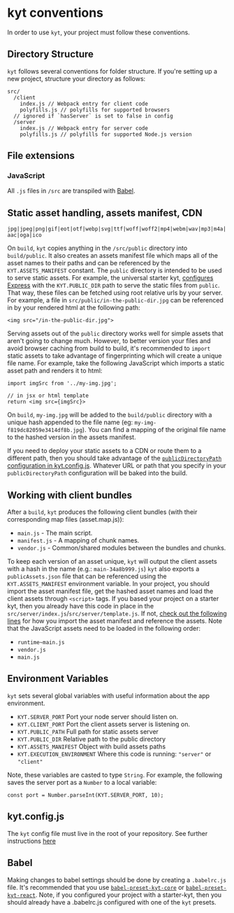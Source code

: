 # kyt conventions

In order to use `kyt`, your project must follow these conventions.

## Directory Structure

`kyt` follows several conventions for folder structure. If you're setting up a new project, structure your directory as follows:

```
src/
  /client
    index.js // Webpack entry for client code
    polyfills.js // polyfills for supported browsers
  // ignored if `hasServer` is set to false in config
  /server
    index.js // Webpack entry for server code
    polyfills.js // polyfills for supported Node.js version
```

## File extensions

### JavaScript

All `.js` files in `/src` are transpiled with [Babel](https://babeljs.io/).

## Static asset handling, assets manifest, CDN

`jpg|jpeg|png|gif|eot|otf|webp|svg|ttf|woff|woff2|mp4|webm|wav|mp3|m4a|aac|oga|ico`

On `build`, `kyt` copies anything in the `/src/public` directory into `build/public`. It also creates an assets manifest file which maps all of the asset names to their paths and can be referenced by the `KYT.ASSETS_MANIFEST` constant. The `public` directory is intended to be used to serve static assets. For example, the universal starter kyt, [configures Express](https://github.com/nytimes/kyt/blob/3d364ef/packages/kyt-starter-universal/starter-src/src/server/index.js#L22) with the `KYT.PUBLIC_DIR` path to serve the static files from `public`. That way, these files can be fetched using root relative urls by your server. For example, a file in `src/public/in-the-public-dir.jpg` can be referenced in by your rendered html at the following path:

`<img src="/in-the-public-dir.jpg">`

Serving assets out of the `public` directory works well for simple assets that aren't going to change much. However, to better version your files and avoid browser caching from build to build, it's recommended to `import` static assets to take advantage of fingerprinting which will create a unique file name. For example, take the following JavaScript which imports a static asset path and renders it to html:

```
import imgSrc from '../my-img.jpg';

// in jsx or html template
return <img src={imgSrc}>

```

On `build`, `my-img.jpg` will be added to the `build/public` directory with a unique hash appended to the file name (eg: `my-img-f819dc82059e3414df8b.jpg`). You can find a mapping of the original file name to the hashed version in the assets manifest.

If you need to deploy your static assets to a CDN or route them to a different path, then you should take advantage of the [`publicDirectoryPath` configuration in kyt.config.js](/docs/kytConfig.md). Whatever URL or path that you specify in your `publicDirectoryPath` configuration will be baked into the build.

## Working with client bundles

After a `build`, `kyt` produces the following client bundles (with their corresponding map files (asset.map.js)):

- `main.js` - The main script.
- `manifest.js` - A mapping of chunk names.
- `vendor.js` - Common/shared modules between the bundles and chunks.

To keep each version of an asset unique, `kyt` will output the client assets with a hash in the name (e.g.: `main-34a8b999.js`) `kyt` also exports a `publicAssets.json` file that can be referenced using the `KYT.ASSETS_MANIFEST` environment variable. In your project, you should import the asset manifest file, get the hashed asset names and load the client assets through `<script>` tags. If you based your project on a starter kyt, then you already have this code in place in the `src/server/index.js`/`src/server/template.js`. If not, [check out the following lines](https://github.com/NYTimes/kyt/blob/master/packages/kyt-starter-universal/starter-src/src/server/index.js#L40-L43) for how you import the asset manifest and reference the assets. Note that the JavaScript assets need to be loaded in the following order:

- `runtime~main.js`
- `vendor.js`
- `main.js`

## Environment Variables

`kyt` sets several global variables with useful information about the app environment.

- `KYT.SERVER_PORT` Port your node server should listen on.
- `KYT.CLIENT_PORT` Port the client assets server is listening on.
- `KYT.PUBLIC_PATH` Full path for static assets server
- `KYT.PUBLIC_DIR` Relative path to the public directory
- `KYT.ASSETS_MANIFEST` Object with build assets paths
- `KYT.EXECUTION_ENVIRONMENT` Where this code is running: `"server"` or `"client"`

Note, these variables are casted to type `String`. For example, the following saves the server port as a `Number` to a local variable:

```
const port = Number.parseInt(KYT.SERVER_PORT, 10);
```

## kyt.config.js

The `kyt` config file must live in the root of your repository.
See further instructions [here](/docs/kytConfig.md)

## Babel

Making changes to babel settings should be done by creating a `.babelrc.js` file. It's recommended that you use [`babel-preset-kyt-core`](/packages/babel-preset-kyt-core/README.md) or [`babel-preset-kyt-react`](/packages/babel-preset-kyt-react/README.md). Note, if you configured your project with a starter-kyt, then you should already have a .babelrc.js configured with one of the `kyt` presets.
